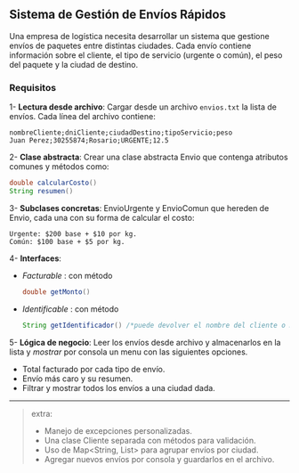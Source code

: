 ## Sistema de Gestión de Envíos Rápidos

Una empresa de logística necesita desarrollar un sistema que gestione envíos de paquetes entre distintas ciudades. Cada envío contiene información sobre el cliente, el tipo de servicio (urgente o común), el peso del paquete y la ciudad de destino.

### Requisitos
1- **Lectura desde archivo**:
Cargar desde un archivo ```envios.txt``` la lista de envíos. Cada línea del archivo contiene:

```
nombreCliente;dniCliente;ciudadDestino;tipoServicio;peso
Juan Perez;30255874;Rosario;URGENTE;12.5
```

2- **Clase abstracta**:
  Crear una clase abstracta Envio que contenga atributos comunes y métodos como:
  ```java
  double calcularCosto()
  String resumen()
```
3- **Subclases concretas**:
  EnvioUrgente y EnvioComun que hereden de Envio, cada una con su forma de calcular el costo:
  ```
  Urgente: $200 base + $10 por kg.
  Común: $100 base + $5 por kg.
  ```
4- **Interfaces**:
  * _Facturable_ : con método
    ```java
    double getMonto()
    ```
  * _Identificable_ : con método
    ```java
    String getIdentificador() /*puede devolver el nombre del cliente o DNI*/
    ```

5- **Lógica de negocio**:
  Leer los envíos desde archivo y almacenarlos en la lista y _mostrar_ por consola un menu con las siguientes opciones.
  * Total facturado por cada tipo de envío.
  * Envío más caro y su resumen.
  * Filtrar y mostrar todos los envíos a una ciudad dada.


---

> extra:
> * Manejo de excepciones personalizadas.
> * Una clase Cliente separada con métodos para validación.
> * Uso de Map<String, List<Envio>> para agrupar envíos por ciudad.
> * Agregar nuevos envíos por consola y guardarlos en el archivo.

